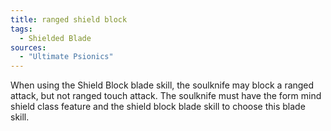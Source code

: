 ```yaml
---
title: ranged shield block
tags:
  - Shielded Blade
sources:
  - "Ultimate Psionics"
---
```


When using the Shield Block blade skill, the soulknife may block a ranged attack, but not ranged touch attack. The soulknife must have the form mind shield class feature and the shield block blade skill to choose this blade skill.
